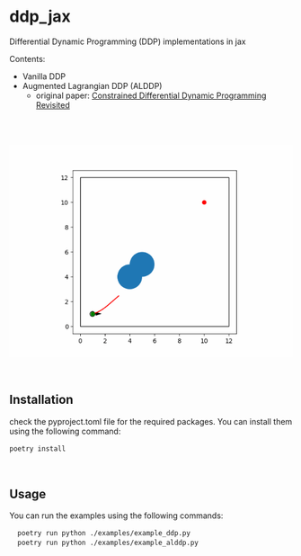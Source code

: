 # ddp_jax
Differential Dynamic Programming (DDP) implementations in jax

Contents:
- Vanilla DDP
- Augmented Lagrangian DDP (ALDDP)
  - original paper: [Constrained Differential Dynamic Programming Revisited](https://ieeexplore.ieee.org/document/9561530)

<br>
 
<br>

![gif](https://github.com/Emile-Aquila/ddp_jax/blob/main/figs/output.gif)


<br>

## Installation
check the pyproject.toml file for the required packages. You can install them using the following command:
```bash
poetry install
```

<br>

## Usage
You can run the examples using the following commands:
```bash
  poetry run python ./examples/example_ddp.py
  poetry run python ./examples/example_alddp.py
```
